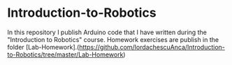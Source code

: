 # Introduction-to-Robotics
In this repository I publish Arduino code that I have written during the "Introduction to Robotics" course.
Homework exercises are publish in the folder [Lab-Homework].(https://github.com/IordachescuAnca/Introduction-to-Robotics/tree/master/Lab-Homework)
